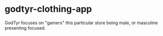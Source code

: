 # godtyr-clothing-app
GodTyr focuses on "gamers" this particular store being male, or masculine presenting focused. 
